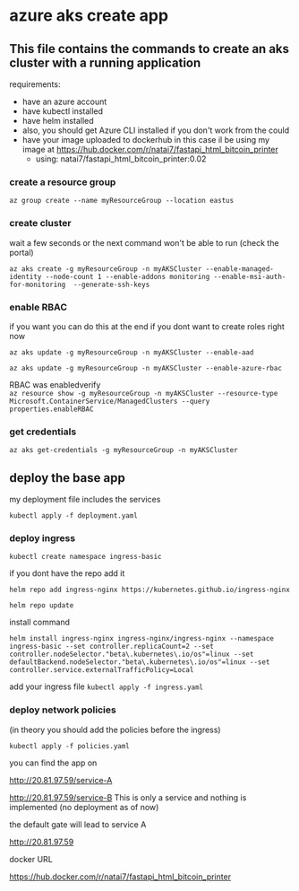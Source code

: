 
# azure aks create app

## This file contains the commands to create an aks cluster with a running application 
requirements:

- have an azure account 
- have kubectl installed 
- have helm installed
- also, you should get Azure CLI installed if you don't work from the could 
- have your image uploaded to dockerhub in this case il be using my image at https://hub.docker.com/r/natai7/fastapi_html_bitcoin_printer 
    * using: natai7/fastapi_html_bitcoin_printer:0.02

### create a resource group

`az group create --name myResourceGroup --location eastus`

### create cluster 
wait a few seconds or the next command won't be able to run (check the portal)

`az aks create -g myResourceGroup -n myAKSCluster --enable-managed-identity --node-count 1 --enable-addons monitoring --enable-msi-auth-for-monitoring  --generate-ssh-keys`

### enable RBAC 
if you want you can do this at the end if you dont want to create roles right now

`az aks update -g myResourceGroup -n myAKSCluster --enable-aad `

`az aks update -g myResourceGroup -n myAKSCluster --enable-azure-rbac`

RBAC was enabledverify  
`az resource show -g myResourceGroup -n myAKSCluster --resource-type Microsoft.ContainerService/ManagedClusters --query properties.enableRBAC`

### get credentials

`az aks get-credentials -g myResourceGroup -n myAKSCluster`

## deploy the base app
 my deployment file includes the services 
 
`kubectl apply -f deployment.yaml`

### deploy ingress
`kubectl create namespace ingress-basic`

if you dont have the repo add it 

`helm repo add ingress-nginx https://kubernetes.github.io/ingress-nginx`

`helm repo update`

install command 

`helm install ingress-nginx ingress-nginx/ingress-nginx --namespace ingress-basic --set controller.replicaCount=2 --set controller.nodeSelector."beta\.kubernetes\.io/os"=linux --set defaultBackend.nodeSelector."beta\.kubernetes\.io/os"=linux --set controller.service.externalTrafficPolicy=Local`

add your ingress file 
`kubectl apply -f ingress.yaml`

### deploy network policies 
(in theory you should add the policies before the ingress)

`kubectl apply -f policies.yaml`

you can find the app on

http://20.81.97.59/service-A

http://20.81.97.59/service-B This is only a service and nothing is implemented (no deployment as of now)

the default gate will lead to service A

http://20.81.97.59

docker URL

https://hub.docker.com/r/natai7/fastapi_html_bitcoin_printer
